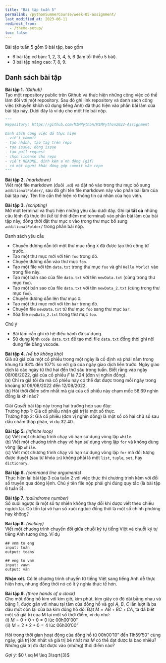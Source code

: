 ```yaml
---
title: "Bài tập tuần 5"
permalink: /pythonSummerCourse/week-05-assignment/
last_modified_at: 2023-06-11
redirect_from:
  - /theme-setup/
toc: false
---
```



Bài tập tuần 5 gồm 9 bài tập, bao gồm
- 6 bài tập cơ bản: 1, 2, 3, 4, 5, 6 (làm tối thiểu 5 bài).
- 3 bài tập nâng cao: 7, 8, 9.


## Danh sách bài tập

**Bài tập 1.** *(Github)* \
Tạo một repository public trên Github và thực hiện những công việc có thể làm đối với một repository. Sau đó ghi link repository và danh sách công việc (khuyến khích sử dụng tiếng Anh) đã thực hiện vào phần bài làm của bài tập này. Dưới đây là ví dụ cho một file bài nộp.

```py
"""
Repository: https://github.com/MIMPython/MIMPython2022-Assignment

Danh sách công việc đã thực hiện
- viết commit
- tạo nhánh, tạo tag trên repo
- tạo issue, đóng issue
- tạo pull request
- chọn license cho repo
- viết README, đính kèm ảnh động (gif)
- có một người khác đóng góp commit vào repo
"""
```

**Bài tập 2.** *(markdown)* \
Viết một file markdown (đuôi `.md`) và đặt nó vào trong thư mục bổ sung `additionalFolder/`, sau đó ghi tên file markdown này vào phần bài làm của bài tập này. Tên file cần thể hiện rõ thông tin cá nhân của học viên.

**Bài tập 3.** *(scripting)* \
Mở một terminal và thực hiện những yêu cầu dưới đây. Ghi lại **tất cả** những câu lệnh đã thực thi (kể từ thời điểm mở terminal) vào phần bài làm của bài tập này, đồng thời đặt thư mục `X` vào trong thư mục bổ sung `additionalFolder/` trong phần bài nộp.

Danh sách yêu cầu
- Chuyển đường dẫn tới một thư mục rỗng `X` đã được tạo thủ công từ trước.
- Tạo một thư mục mới với tên `foo` trong đó.
- Chuyển đường dẫn vào thư mục `foo`.
- Tạo một file với tên `data.txt` trong thư mục `foo` và ghi `Hello World!` vào trong file này.
- Tạo một bản sao của file `data.txt` với tên `newData.txt` (cùng trong thư mục `foo`).
- Tạo một bản sao của file `data.txt` với tên `newData_2.txt` (cùng trong thư mục `foo`).
- Chuyển đường dẫn lên thư mục `X`.
- Tạo một thư mục mới với tên `bar` trong đó.
- Chuyển file `newData.txt` từ thư mục `foo` sang thư mục `bar`.
- Xóa file `newData_2.txt` trong thư mục `foo`.

Chú ý
- Bài làm cần ghi rõ hệ điều hành đã sử dụng.
- Sử dụng lệnh `code data.txt` để tạo mới file `data.txt` đồng thời ghi nội dung file bằng vscode.


**Bài tập 4.** *(về bờ không khó)* \
Giả sử giá của một cổ phiếu trong một ngày là cố định và phải nằm trong khung từ $93\%$ đến $107\%$ so với giá của ngày giao dịch liền trước. Ngày giao dịch là các ngày từ thứ hai đến thứ sáu trong tuần. Biết rằng vào ngày 08/08/2022, giá của cổ phiếu _F_ là 7.24 (đơn vị nghìn đồng). \
(a) Chỉ ra giá tối đa mà cổ phiếu này có thể đạt được trong mỗi ngày trong khoảng từ 09/08/2022 đến 12/08/2022. \
(b) Hỏi thời điểm sớm nhất mà giá của cổ phiếu này chạm mốc 58.69 nghìn đồng là khi nào?

Giải _Quyết_ bài tập này trong hai trường hợp sau đây: \
Trường hợp 1: Giá cổ phiếu nhận giá trị là một số thực. \
Trường hợp 2: Giá cổ phiếu (đơn vị nghìn đồng) là một số có hai chữ số sau dấu chấm thập phân, ví dụ $32.40$.


**Bài tập 5.** *(infinite loop)* \
(a) Viết một chương trình chạy vô hạn sử dụng vòng lặp `while`. \
(b) Viết một chương trình chạy vô hạn sử dụng vòng lặp `for` và không dùng vòng lặp `while`. \
(c) Viết một chương trình chạy vô hạn sử dụng vòng lặp `for` mà đối tượng được duyệt (sau từ khóa `in`) không phải là một `list`, `tuple`, `set`, hay `dictionary`.


**Bài tập 6.** *(command line arguments)* \
Thực hiện lại bài tập 3 của tuần 2 với việc thực thi chương trình kèm với đối số truyền qua dòng lệnh. Chú ý tên file nộp phải ghi đúng quy tắc (là bài tập 6 tuần 5).


**Bài tập 7.** *(palindrome number)* \
Số xuôi ngược là một số tự nhiên không thay đổi khi được viết theo chiều ngược lại. Có tồn tại vô hạn số xuôi ngược đồng thời là một số chính phương hay không?


**Bài tập 8.** *(vietkey)* \
Viết một chương trình chuyển đổi giữa chuỗi ký tự tiếng Việt và chuỗi ký tự tiếng Anh tương ứng. Ví dụ

```
## vnm to eng
input: toán
output: toans

## eng to vnm
input: vawn
output: văn
```

**Nhận xét.** Có lẽ chương trình chuyển từ tiếng Việt sang tiếng Anh dễ thực hiện hơn, nhưng đồng thời nó có ít ý nghĩa thực tế hơn.


**Bài tập 9.** *(three hands of a clock)* \
Cho một đồng hồ kim với kim giờ, kim phút, kim giây có độ dài bằng nhau và bằng 1, được gắn với nhau tại tâm của đồng hồ và gọi $A$, $B$, $C$ lần lượt là ba đầu mút còn lại của ba kim đồng hồ đó. Đặt $M = AB + BC + CA$, ta đã biết một số giá trị của M tại một số thời điểm, ví dụ như: \
(i) $M = 0 + 0 + 0 = 0$ lúc 00h00'00" \
(ii) $M = 2 + 2 + 0 = 4$ lúc 06h00’00”

Hỏi trong thời gian hoạt động của đồng hồ từ 00h00’10” đến 11h59’50” cùng ngày, giá trị lớn nhất và giá trị bé nhất mà $M$ có thể đạt được là bao nhiêu? Những giá trị đó đạt được vào (những) thời điểm nào?

*Gợi ý:* $0 \leq M \leq 3\sqrt{3}$
